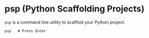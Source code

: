 # **psp** (Python Scaffolding Projects)

`psp` is a command line utility to scaffold your Python project.

```console
psp   # Press Enter
```
